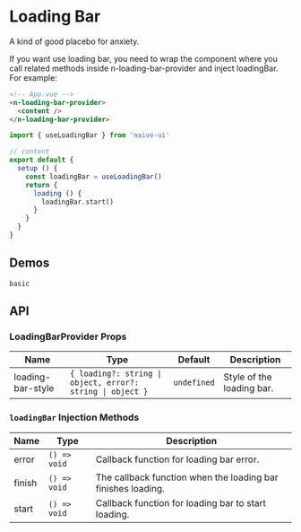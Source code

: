 # Loading Bar

A kind of good placebo for anxiety.

<n-space vertical>
<n-alert title="Prerequisite" type="warning">
  If you want use loading bar, you need to wrap the component where you call related methods inside <n-text code>n-loading-bar-provider</n-text> and inject <n-text code>loadingBar</n-text>.
</n-alert>
For example:

```html
<!-- App.vue -->
<n-loading-bar-provider>
  <content />
</n-loading-bar-provider>
```

```js
import { useLoadingBar } from 'naive-ui'

// content
export default {
  setup () {
    const loadingBar = useLoadingBar()
    return {
      loading () {
        loadingBar.start()
      }
    }
  }
}
```

</n-space>

## Demos

```demo
basic
```

## API

### LoadingBarProvider Props

| Name | Type | Default | Description |
| --- | --- | --- | --- |
| loading-bar-style | `{ loading?: string \| object, error?: string \| object }` | `undefined` | Style of the loading bar. |

### `loadingBar` Injection Methods

| Name | Type | Description |
| --- | --- | --- |
| error | `() => void` | Callback function for loading bar error. |
| finish | `() => void` | The callback function when the loading bar finishes loading. |
| start | `() => void` | Callback function for loading bar to start loading. |
